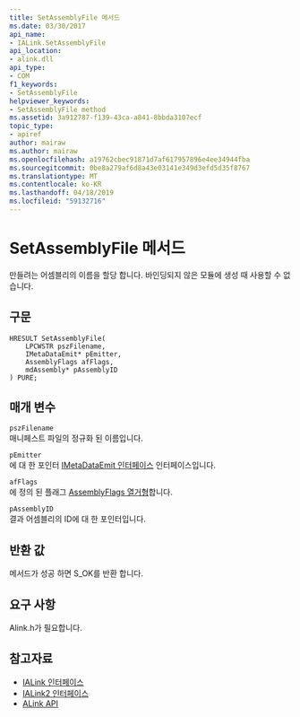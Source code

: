 ```yaml
---
title: SetAssemblyFile 메서드
ms.date: 03/30/2017
api_name:
- IALink.SetAssemblyFile
api_location:
- alink.dll
api_type:
- COM
f1_keywords:
- SetAssemblyFile
helpviewer_keywords:
- SetAssemblyFile method
ms.assetid: 3a912787-f139-43ca-a841-8bbda3107ecf
topic_type:
- apiref
author: mairaw
ms.author: mairaw
ms.openlocfilehash: a19762cbec91871d7af617957896e4ee34944fba
ms.sourcegitcommit: 0be8a279af6d8a43e03141e349d3efd5d35f8767
ms.translationtype: MT
ms.contentlocale: ko-KR
ms.lasthandoff: 04/18/2019
ms.locfileid: "59132716"
---
```

# <a name="setassemblyfile-method"></a>SetAssemblyFile 메서드
만들려는 어셈블리의 이름을 할당 합니다. 바인딩되지 않은 모듈에 생성 때 사용할 수 없습니다.  
  
## <a name="syntax"></a>구문  
  
```  
HRESULT SetAssemblyFile(  
    LPCWSTR pszFilename,  
    IMetaDataEmit* pEmitter,  
    AssemblyFlags afFlags,  
    mdAssembly* pAssemblyID  
) PURE;  
```  
  
## <a name="parameters"></a>매개 변수  
 `pszFilename`  
 매니페스트 파일의 정규화 된 이름입니다.  
  
 `pEmitter`  
 에 대 한 포인터 [IMetaDataEmit 인터페이스](../../../../docs/framework/unmanaged-api/metadata/imetadataemit-interface.md) 인터페이스입니다.  
  
 `afFlags`  
 에 정의 된 플래그 [AssemblyFlags 열거형](../../../../docs/framework/unmanaged-api/metadata/assemblyflags-enumeration.md)합니다.  
  
 `pAssemblyID`  
 결과 어셈블리의 ID에 대 한 포인터입니다.  
  
## <a name="return-value"></a>반환 값  
 메서드가 성공 하면 S_OK를 반환 합니다.  
  
## <a name="requirements"></a>요구 사항  
 Alink.h가 필요합니다.  
  
## <a name="see-also"></a>참고자료

- [IALink 인터페이스](../../../../docs/framework/unmanaged-api/alink/ialink-interface.md)
- [IALink2 인터페이스](../../../../docs/framework/unmanaged-api/alink/ialink2-interface.md)
- [ALink API](../../../../docs/framework/unmanaged-api/alink/index.md)
